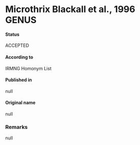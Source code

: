 # Microthrix Blackall et al., 1996 GENUS

#### Status
ACCEPTED

#### According to
IRMNG Homonym List

#### Published in
null

#### Original name
null

### Remarks
null